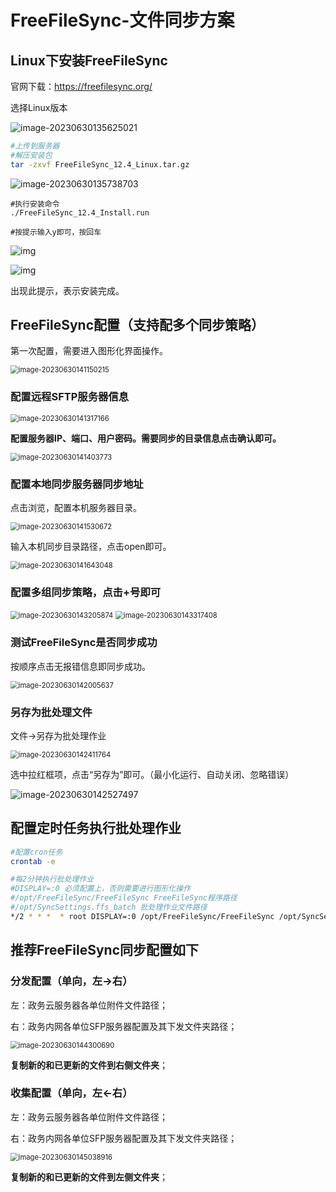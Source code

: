 # FreeFileSync-文件同步方案

## Linux下安装FreeFileSync

官网下载：https://freefilesync.org/

选择Linux版本

![image-20230630135625021](./FreeFileSync-文件同步方案.assets/image-20230630135625021.png)

```sh
#上传到服务器
#解压安装包
tar -zxvf FreeFileSync_12.4_Linux.tar.gz
```

![image-20230630135738703](./FreeFileSync-文件同步方案.assets/image-20230630135738703.png)

```shell
#执行安装命令
./FreeFileSync_12.4_Install.run

#按提示输入y即可，按回车
```

![img](./FreeFileSync-文件同步方案.assets/a4a308a3628bc6b6cf33e3b854c608ca.png)

![img](./FreeFileSync-文件同步方案.assets/58a2505b14533ef174a22251898a5ca7.png)

出现此提示，表示安装完成。

## FreeFileSync配置（支持配多个同步策略）

第一次配置，需要进入图形化界面操作。

<img src="./FreeFileSync-文件同步方案.assets/image-20230630141150215.png" alt="image-20230630141150215" style="zoom:80%;" />

### 配置远程SFTP服务器信息

<img src="./FreeFileSync-文件同步方案.assets/image-20230630141317166.png" alt="image-20230630141317166" style="zoom:80%;" />

**配置服务器IP、端口、用户密码。需要同步的目录信息点击确认即可。**

<img src="./FreeFileSync-文件同步方案.assets/image-20230630141403773.png" alt="image-20230630141403773" style="zoom:80%;" />

### 配置本地同步服务器同步地址

点击浏览，配置本机服务器目录。

<img src="./FreeFileSync-文件同步方案.assets/image-20230630141530672.png" alt="image-20230630141530672" style="zoom:80%;" />

输入本机同步目录路径，点击open即可。

<img src="./FreeFileSync-文件同步方案.assets/image-20230630141643048.png" alt="image-20230630141643048" style="zoom:80%;" />

### 配置多组同步策略，点击+号即可

<img src="./FreeFileSync-文件同步方案.assets/image-20230630143205874.png" alt="image-20230630143205874" style="zoom:80%;" />

<img src="./FreeFileSync-文件同步方案.assets/image-20230630143317408.png" alt="image-20230630143317408" style="zoom:80%;" />

### 测试FreeFileSync是否同步成功

按顺序点击无报错信息即同步成功。

<img src="./FreeFileSync-文件同步方案.assets/image-20230630142005637.png" alt="image-20230630142005637" style="zoom:80%;" />



### 另存为批处理文件

文件->另存为批处理作业

<img src="./FreeFileSync-文件同步方案.assets/image-20230630142411764.png" alt="image-20230630142411764" style="zoom:80%;" />

选中拉红框项，点击“另存为”即可。（最小化运行、自动关闭、忽略错误）

![image-20230630142527497](./FreeFileSync-文件同步方案.assets/image-20230630142527497.png)

## 配置定时任务执行批处理作业

```sh
#配置cron任务
crontab -e 

#每2分钟执行批处理作业
#DISPLAY=:0 必须配置上，否则需要进行图形化操作
#/opt/FreeFileSync/FreeFileSync FreeFileSync程序路径
#/opt/SyncSettings.ffs_batch 批处理作业文件路径
*/2 * * *  * root DISPLAY=:0 /opt/FreeFileSync/FreeFileSync /opt/SyncSettings.ffs_batch
```

## 推荐FreeFileSync同步配置如下

### 分发配置（单向，左→右）

左：政务云服务器各单位附件文件路径；

右：政务内网各单位SFP服务器配置及其下发文件夹路径；

<img src="./FreeFileSync-文件同步方案.assets/image-20230630144300690.png" alt="image-20230630144300690" style="zoom:80%;" />

**复制新的和已更新的文件到右侧文件夹**；

### 收集配置（单向，左←右）

左：政务云服务器各单位附件文件路径；

右：政务内网各单位SFP服务器配置及其下发文件夹路径；

<img src="./FreeFileSync-文件同步方案.assets/image-20230630145038916.png" alt="image-20230630145038916" style="zoom:80%;" />

**复制新的和已更新的文件到左侧文件夹**；